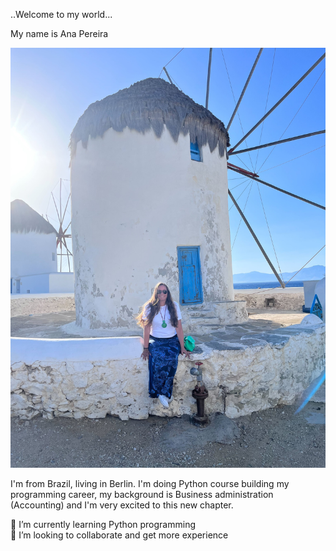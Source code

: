 ..Welcome to my world...  

My name is Ana Pereira  

![me in Mykonos](IMG_3022.jpg)  

I'm from Brazil, living in Berlin. I'm doing Python course building my programming career, my background is Business administration (Accounting) and I'm very excited to this new chapter.  

🌱 I’m currently learning Python programming  
👯 I’m looking to collaborate and get more experience  



